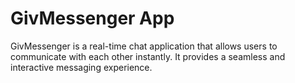 # GivMessenger App

GivMessenger is a real-time chat application that allows users to communicate with each other instantly. It provides a seamless and interactive messaging experience.